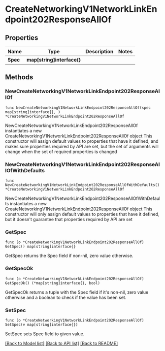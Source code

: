 # CreateNetworkingV1NetworkLinkEndpoint202ResponseAllOf

## Properties

Name | Type | Description | Notes
------------ | ------------- | ------------- | -------------
**Spec** | **map[string]interface{}** |  | 

## Methods

### NewCreateNetworkingV1NetworkLinkEndpoint202ResponseAllOf

`func NewCreateNetworkingV1NetworkLinkEndpoint202ResponseAllOf(spec map[string]interface{}, ) *CreateNetworkingV1NetworkLinkEndpoint202ResponseAllOf`

NewCreateNetworkingV1NetworkLinkEndpoint202ResponseAllOf instantiates a new CreateNetworkingV1NetworkLinkEndpoint202ResponseAllOf object
This constructor will assign default values to properties that have it defined,
and makes sure properties required by API are set, but the set of arguments
will change when the set of required properties is changed

### NewCreateNetworkingV1NetworkLinkEndpoint202ResponseAllOfWithDefaults

`func NewCreateNetworkingV1NetworkLinkEndpoint202ResponseAllOfWithDefaults() *CreateNetworkingV1NetworkLinkEndpoint202ResponseAllOf`

NewCreateNetworkingV1NetworkLinkEndpoint202ResponseAllOfWithDefaults instantiates a new CreateNetworkingV1NetworkLinkEndpoint202ResponseAllOf object
This constructor will only assign default values to properties that have it defined,
but it doesn't guarantee that properties required by API are set

### GetSpec

`func (o *CreateNetworkingV1NetworkLinkEndpoint202ResponseAllOf) GetSpec() map[string]interface{}`

GetSpec returns the Spec field if non-nil, zero value otherwise.

### GetSpecOk

`func (o *CreateNetworkingV1NetworkLinkEndpoint202ResponseAllOf) GetSpecOk() (*map[string]interface{}, bool)`

GetSpecOk returns a tuple with the Spec field if it's non-nil, zero value otherwise
and a boolean to check if the value has been set.

### SetSpec

`func (o *CreateNetworkingV1NetworkLinkEndpoint202ResponseAllOf) SetSpec(v map[string]interface{})`

SetSpec sets Spec field to given value.



[[Back to Model list]](../README.md#documentation-for-models) [[Back to API list]](../README.md#documentation-for-api-endpoints) [[Back to README]](../README.md)


